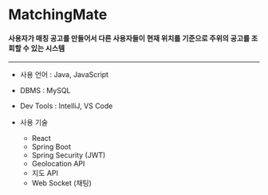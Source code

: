 
# MatchingMate


#### 사용자가 매칭 공고를 만들어서  다른 사용자들이 현재 위치를 기준으로 주위의 공고를 조회할 수 있는 시스템

---

* 사용 언어 : Java, JavaScript

* DBMS : MySQL

* Dev Tools : IntelliJ,  VS Code

* 사용 기술
  - React
  - Spring Boot
  - Spring Security (JWT)
  - Geolocation API
  - 지도 API
  - Web Socket (채팅)
